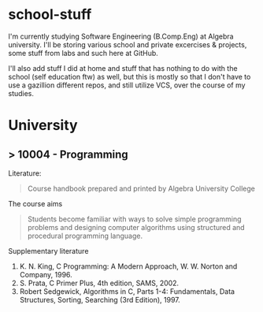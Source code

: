 # school-stuff
I'm currently studying Software Engineering (B.Comp.Eng) at Algebra university.
I'll be storing various school and private excercises & projects, some stuff from labs and such here at GitHub.

I'll also add stuff I did at home and stuff that has nothing to do with the school (self education ftw) as well, but this is mostly so that I don't have to use a gazillion different repos, and still utilize VCS, over the course of my studies.


# University
## > 10004 - Programming 
Literature:
>    Course handbook prepared and printed by Algebra University College

The course aims
> Students become familiar with ways to solve simple programming problems and designing computer algorithms using structured and procedural programming language.

Supplementary literature
1. K. N. King, C Programming: A Modern Approach, W. W. Norton and Company, 1996.
2. S. Prata, C Primer Plus, 4th edition, SAMS, 2002.
3. Robert Sedgewick, Algorithms in C, Parts 1-4: Fundamentals, Data Structures, Sorting, Searching (3rd Edition), 1997.


